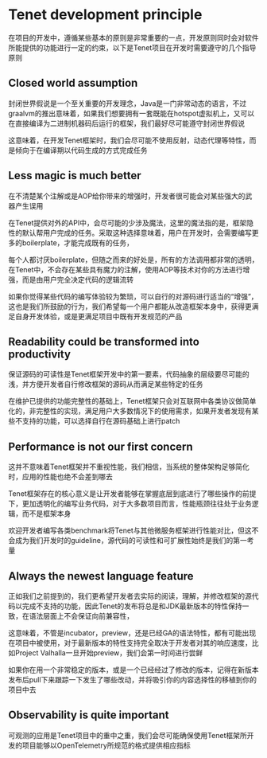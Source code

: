# Tenet development principle

在项目的开发中，遵循某些基本的原则是非常重要的一点，开发原则同时会对软件所能提供的功能进行一定的约束，以下是Tenet项目在开发时需要遵守的几个指导原则

## Closed world assumption

封闭世界假说是一个至关重要的开发理念，Java是一门非常动态的语言，不过graalvm的推出意味着，如果我们想要拥有一套既能在hotspot虚拟机上，又可以在直接编译为二进制机器码后运行的框架，我们最好尽可能遵守封闭世界假说

这意味着，在开发Tenet框架时，我们会尽可能不使用反射，动态代理等特性，而是倾向于在编译期以代码生成的方式完成任务

## Less magic is much better

在不清楚某个注解或是AOP给你带来的增强时，开发者很可能会对某些强大的武器产生误用

在Tenet提供对外的API中，会尽可能的少涉及魔法，这里的魔法指的是，框架隐性的默认帮用户完成的任务。采取这种选择意味着，用户在开发时，会需要编写更多的boilerplate，才能完成既有的任务，

每个人都讨厌boilerplate，但随之而来的好处是，所有的方法调用都非常的透明，在Tenet中，不会存在某些具有魔力的注解，使用AOP等技术对你的方法进行增强，而是由用户完全决定代码的逻辑流转

如果你觉得某些代码的编写体验较为繁琐，可以自行的对源码进行适当的“增强”，这也是我们所鼓励的行为，我们希望每一个用户都能从改造框架本身中，获得更满足自身开发体验，或是更满足项目中既有开发规范的产品

## Readability could be transformed into productivity

保证源码的可读性是Tenet框架开发中的第一要素，代码抽象的层级要尽可能的浅，并方便开发者自行修改框架的源码从而满足某些特定的任务

在维护已提供的功能完整性的基础上，Tenet框架只会对互联网中各类协议做简单化的，非完整性的实现，满足用户大多数情况下的使用需求，如果开发者发现有某些不支持的功能，可以选择自行在源码基础上进行patch

## Performance is not our first concern

这并不意味着Tenet框架并不重视性能，我们相信，当系统的整体架构足够简化时，应用的性能也绝不会差到哪去

Tenet框架存在的核心意义是让开发者能够在掌握底层到底进行了哪些操作的前提下，更加透明化的编写业务代码，对于大多数项目而言，性能瓶颈往往处于业务逻辑，而不是框架本身

欢迎开发者编写各类benchmark将Tenet与其他微服务框架进行性能对比，但这不会成为我们开发时的guideline，源代码的可读性和可扩展性始终是我们的第一考量

## Always the newest language feature

正如我们之前提到的，我们更希望开发者去实际的阅读，理解，并修改框架的源代码以完成不支持的功能，因此Tenet的发布将总是和JDK最新版本的特性保持一致，在语法层面上不会保证向前兼容性，

这意味着，不管是incubator，preview，还是已经GA的语法特性，都有可能出现在项目中被使用，对于最新版本的特性支持完全取决于开发者对其的响应速度，比如Project Valhalla一旦开始preview，我们会第一时间进行尝鲜

如果你在用一个非常稳定的版本，或是一个已经经过了修改的版本，记得在新版本发布后pull下来跟踪一下发生了哪些改动，并将吸引你的内容选择性的移植到你的项目中去

## Observability is quite important

可观测的应用是Tenet项目中的重中之重，我们会尽可能确保使用Tenet框架所开发的项目能够以OpenTelemetry所规范的格式提供相应指标